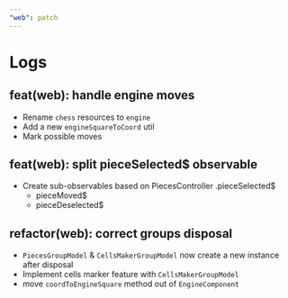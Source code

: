```yaml
---
"web": patch
---
```


# Logs

## feat(web): handle engine moves

- Rename `chess` resources to `engine`
- Add a new `engineSquareToCoord` util
- Mark possible moves

## feat(web): split pieceSelected$ observable

- Create sub-observables based on PiecesController .pieceSelected$
  - pieceMoved$
  - pieceDeselected$

## refactor(web): correct groups disposal

- `PiecesGroupModel` & `CellsMakerGroupModel` now create a new instance after disposal
- Implement cells marker feature with `CellsMakerGroupModel`
- move `coordToEngineSquare` method out of `EngineComponent`
